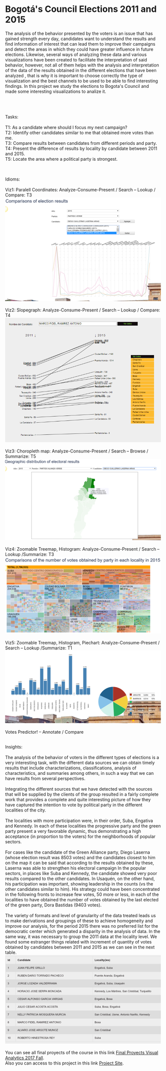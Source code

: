 # Bogotá's Council Elections 2011 and 2015

The analysis of the behavior presented by the voters is an issue that has gained strength every day, candidates want to understand the results and find information of interest that can lead them to improve their campaigns and detect the areas in which they could have greater influence in future elections. Likewise, several ways of analyzing these data and various visualizations have been created to facilitate the interpretation of said behavior, however, not all of them helps with the analysis and interpretation of the data of the results obtained in the different elections that have been analyzed , that is why it is important to choose correctly the type of visualization and the best channels to be used to be able to find interesting findings. In this project we study the elections to Bogota's Council and made some interesting visualizations to analize it.<br/><br/><br/><br/>

Tasks:
<br/><br/>
T1: As a candidate where should I focus my next campaign?<br/>
T2: Identify other candidates similar to me that obtained more votes than me.<br/>
T3: Compare results between candidates from different periods and party. <br/>
T4: Present the difference of results by locality by candidate between 2011 and 2015.<br/>
T5: Locate the area where a political party is strongest.<br/><br/><br/>

Idioms: 
<br/><br/>
Viz1: Paralell Coordinates: Analyze-Consume-Present / Search – Lookup / Compare: T3<br/>
 ![Visualización](https://raw.githubusercontent.com/vlarandac/BogotaCouncil/master/Parallel%20Coordinates.PNG) <br/><br/>
Viz2: Slopegraph: Analyze-Consume-Present / Search – Lookup / Compare: T4<br/>
![Visualización](https://raw.githubusercontent.com/vlarandac/BogotaCouncil/master/SlopeGraph.png) <br/><br/>
Viz3: Choropleth map: Analyze-Consume-Present / Search – Browse / Summarize: T5<br/>
![Visualización](https://raw.githubusercontent.com/vlarandac/BogotaCouncil/master/Choropletmap.PNG) <br/><br/>
Viz4: Zoomable Treemap, Histogram: Analyze-Consume-Present / Search – Lookup /Summarize: T3<br/>
![Visualización](https://raw.githubusercontent.com/vlarandac/BogotaCouncil/master/Treemap.PNG) <br/><br/>
Viz5: Zoomable Treemap, Histogram, Piechart: Analyze-Consume-Present / Search – Lookup /Summarize: T1<br/>
![Visualización](https://raw.githubusercontent.com/vlarandac/BogotaCouncil/master/Histogram_piechart.PNG) <br/><br/>
Votes Predictor! – Annotate / Compare
<br/><br/>

Insights:<br/><br/>
The analysis of the behavior of voters in the different types of elections is a very interesting task, with the different data sources we can obtain timely results that include characterizations, classifications, analysis of characteristics, and summaries among others, in such a way that we can have results from several perspectives.<br/><br/>
Integrating the different sources that we have detected with the sources that will be supplied by the clients of the group resulted in a fairly complete work that provides a complete and quite interesting picture of how they have captured the intention to vote by political party in the different localities of the city.<br/><br/>
The localities with more participation were, in their order, Suba, Engativa and Kennedy. In each of these localities the progressive party and the green party present a very favorable dynamic, thus demonstrating a high acceptance (in proportion to the voters) for the neighborhoods of popular sectors.<br/><br/>
For cases like the candidate of the Green Alliance party, Diego Laserna (whose election result was 8503 votes) and the candidates closest to him on the map it can be said that according to the results obtained by these, Laserna was able to strengthen his electoral campaign In the popular sectors, in places like Suba and Kennedy, the candidate showed very poor results compared to the other candidates. In Usaquén, on the other hand, his participation was important, showing leadership in the counts (vs the other candidates similar to him). His strategy could have been concentrated in the following fronts to increase few votes, 50 more or less, in each of the localities to have obtained the number of votes obtained by the last elected of the green party, Dora Bastidas (9403 votes).<br/><br/>
The variety of formats and level of granularity of the data treated leads us to make derivations and groupings of these to achieve homogeneity and improve our analysis, for the period 2015 there was no preferred list for the democratic center which generated a disparity in the analysis of data. In the same way, it was necessary to group the 2011 data at the locality level.
We found some estranger things related with increment of quantity of votes obtained by candidates between 2011 and 2015 as we can see in the next table.<br/>
![Visualización](https://github.com/vlarandac/BogotaCouncil/blob/master/VotesHigetsVariation.PNG) 
<br/><br/>
You can see all final proyects of the course in this link  [Final Proyects Visual Analytics 2017 Fall](http://johnguerra.co/classes/visual_analytics_fall_2017/projects.html).
<br/>
Also you can access to this project in this link [Project Site](https://vlarandac.github.io/BogotaCouncil/).


